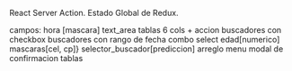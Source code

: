 React Server Action.
Estado Global de Redux.

campos:
hora [mascara]
text_area
tablas 6 cols + accion
buscadores con checkbox
buscadores con rango de fecha
combo select
edad[numerico]
mascaras[cel, cp]}
selector_buscador[prediccion]
arreglo menu
modal de confirmacion
tablas

